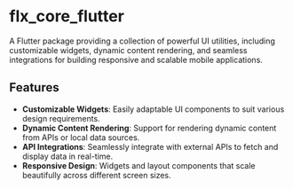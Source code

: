 # flx_core_flutter

A Flutter package providing a collection of powerful UI utilities, including customizable widgets, dynamic content rendering, and seamless integrations for building responsive and scalable mobile applications.

## Features

- **Customizable Widgets**: Easily adaptable UI components to suit various design requirements.
- **Dynamic Content Rendering**: Support for rendering dynamic content from APIs or local data sources.
- **API Integrations**: Seamlessly integrate with external APIs to fetch and display data in real-time.
- **Responsive Design**: Widgets and layout components that scale beautifully across different screen sizes.
  